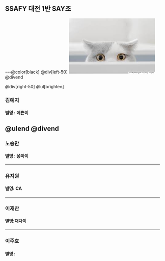 
## SSAFY 대전 1반 SAY조
---@color[black]
@div[left-50] 
![cat](./img/cat.jpg)
@divend

@div[right-50] 
@ul[brighten]
### 김예지
#### 별명 : 예쁜이
@ulend @divend
---
### 노승만

#### 별명 : 씅마이

---

### 유지원

#### 별명: CA

---

### 이재찬

#### 별명:재차이

---

### 이주호

#### 별명 : 


